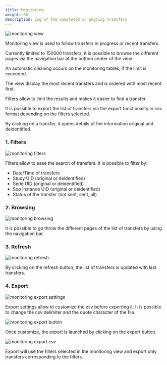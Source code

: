 ```yaml
---
title: Monitoring
weight: 60
description: Log of the completed or ongoing transfers
---
```


![monitoring view](/userguide/monitoring_main.png)

Monitoring view is used to follow transfers in progress or recent transfers.

Currently limited to 150000 transfers, it is possible to browse the different pages via the navigation bar at the bottom center of the view

An automatic cleaning occurs on the monitoring tables, if the limit is exceeded.

The view display the most recent transfers and is ordered with most recent first.

Filters allow to limit the results and makes it easier to find a transfer.

It is possible to export the list of transfers via the export functionality in csv format depending on the filters selected.

By clicking on a transfer, it opens details of the information original and deidentified.

### 1. Filters

![monitoring filters](/userguide/monitoring_filters.png)

Filters allow to ease the search of transfers.
It is possible to filter by:
* Date/Time of transfers
* Study UID (original or deidentified) 
* Serie UID (original or deidentified)
* Sop Instance UID (original or deidentified)
* Status of the transfer (not sent, sent, all) 

### 2. Browsing

![monitoring browsing](/userguide/monitoring_browsing.png)

It is possible to go throw the different pages of the list of transfers by using the navigation bar.

### 3. Refresh

![monitoring refresh](/userguide/monitoring_refresh.png)

By clicking on the refresh button, the list of transfers is updated with last transfers.

### 4. Export

![monitoring export settings](/userguide/monitoring_export_settings.png)

Export settings allow to customize the csv before exporting it. It is possible to change the csv delimiter and the quote character of the file.

![monitoring export button](/userguide/monitoring_export_button.png)

Once customize, the export is launched by clicking on the export button.

![monitoring export csv](/userguide/monitoring_export_csv.png)

Export will use the filters selected in the monitoring view and export only transfers corresponding to the filters. 